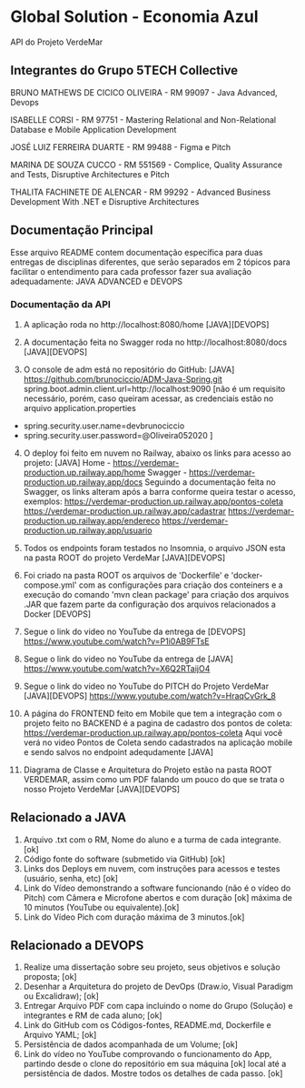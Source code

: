 # Global Solution - Economia Azul
API do Projeto VerdeMar

## Integrantes do Grupo 5TECH Collective

BRUNO MATHEWS DE CICICO OLIVEIRA - RM 99097 - Java Advanced, Devops

ISABELLE CORSI - RM 97751 - Mastering Relational and Non-Relational Database e Mobile Application Development

JOSÉ LUIZ FERREIRA DUARTE - RM 99488 - Figma e Pitch

MARINA DE SOUZA CUCCO - RM 551569 - Complice, Quality Assurance and Tests, Disruptive Architectures e Pitch

THALITA FACHINETE DE ALENCAR - RM 99292 - Advanced Business Development With .NET e Disruptive Architectures

## Documentação Principal

Esse arquivo README contem documentação específica para duas entregas de disciplinas diferentes, que serão separados em 2 tópicos para facilitar o entendimento para cada professor fazer sua avaliação adequadamente: JAVA ADVANCED e DEVOPS

### Documentação da API

1. A aplicação roda no http://localhost:8080/home [JAVA][DEVOPS]

2. A documentação feita no Swagger roda no http://localhost:8080/docs [JAVA][DEVOPS]

3. O console de adm está no repositório do GitHub: [JAVA]
https://github.com/brunociccio/ADM-Java-Spring.git
spring.boot.admin.client.url=http://localhost:9090 [não é um requisito necessário, porém, caso queiram acessar, as credenciais estão no arquivo application.properties
- spring.security.user.name=devbrunociccio
- spring.security.user.password=@Oliveira052020
]

4. O deploy foi feito em nuvem no Railway, abaixo os links para acesso ao projeto: [JAVA]
Home - https://verdemar-production.up.railway.app/home
Swagger - https://verdemar-production.up.railway.app/docs
Seguindo a documentação feita no Swagger, os links alteram após a barra conforme queira testar o acesso, exemplos:
https://verdemar-production.up.railway.app/pontos-coleta
https://verdemar-production.up.railway.app/cadastrar
https://verdemar-production.up.railway.app/endereco
https://verdemar-production.up.railway.app/usuario

5. Todos os endpoints foram testados no Insomnia, o arquivo JSON esta na pasta ROOT do projeto VerdeMar [JAVA][DEVOPS]

6. Foi criado na pasta ROOT os arquivos de 'Dockerfile' e 'docker-compose.yml' com as configurações para criação dos conteiners e a execução do comando 'mvn clean package' para criação dos arquivos .JAR que fazem parte da configuração dos arquivos relacionados a Docker [DEVOPS]

7. Segue o link do video no YouTube da entrega de [DEVOPS]
https://www.youtube.com/watch?v=P1i0AB9FTsE

8. Segue o link do video no YouTube da entrega de [JAVA]
https://www.youtube.com/watch?v=X6Q2RTaijO4

9. Segue o link do video no YouTube do PITCH do Projeto VerdeMar [JAVA][DEVOPS]
https://www.youtube.com/watch?v=HraqCvGrk_8

10. A página do FRONTEND feito em Mobile que tem a integração com o projeto feito no BACKEND é a pagina de cadastro dos pontos de coleta: https://verdemar-production.up.railway.app/pontos-coleta 
Aqui você verá no video Pontos de Coleta sendo cadastrados na aplicação mobile e sendo salvos no endpoint adequdamente [JAVA]

11. Diagrama de Classe e Arquitetura do Projeto estão na pasta ROOT VERDEMAR, assim como um PDF falando um pouco do que se trata o nosso Projeto VerdeMar [JAVA][DEVOPS]

## Relacionado a JAVA

 1. Arquivo .txt com o RM, Nome do aluno e a turma de cada integrante. [ok]
 2. Código fonte do software (submetido via GitHub) [ok]
 3. Links dos Deploys em nuvem, com instruções para acessos e testes (usuário, senha, etc) [ok]
 4. Link do Vídeo demonstrando a software funcionando (não é o vídeo do Pitch) com Câmera e Microfone abertos e com duração [ok]
máxima de 10 minutos (YouTube ou equivalente).[ok]
 5. Link do Vídeo Pich com duração máxima de 3 minutos.[ok]

 ## Relacionado a DEVOPS

1. Realize uma dissertação sobre seu projeto, seus objetivos e solução proposta; [ok]
2. Desenhar a Arquitetura do projeto de DevOps (Draw.io, Visual Paradigm ou Excalidraw); [ok]
3. Entregar Arquivo PDF com capa incluindo o nome do Grupo (Solução) e integrantes e RM de cada aluno; [ok]
4. Link do GitHub com os Códigos-fontes, README.md, Dockerfile e Arquivo YAML; [ok]
5. Persistência de dados acompanhada de um Volume; [ok]
6. Link do vídeo no YouTube comprovando o funcionamento do App, partindo desde o clone do repositório em sua máquina [ok]
local até a persistência de dados. Mostre todos os detalhes de cada passo. [ok]
